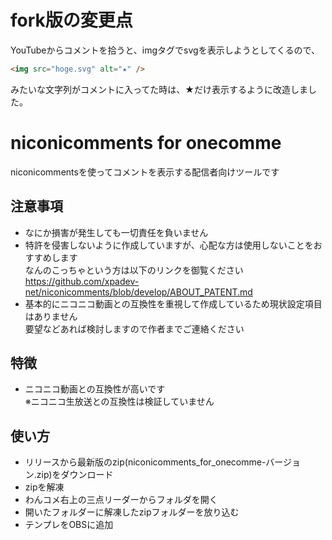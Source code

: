 # fork版の変更点

YouTubeからコメントを拾うと、imgタグでsvgを表示しようとしてくるので、
```HTML
<img src="hoge.svg" alt="★" />
```
みたいな文字列がコメントに入ってた時は、★だけ表示するように改造しました。

# niconicomments for onecomme


niconicommentsを使ってコメントを表示する配信者向けツールです

## 注意事項
- なにか損害が発生しても一切責任を負いません
- 特許を侵害しないように作成していますが、心配な方は使用しないことをおすすめします  
なんのこっちゃという方は以下のリンクを御覧ください  
  https://github.com/xpadev-net/niconicomments/blob/develop/ABOUT_PATENT.md
- 基本的にニコニコ動画との互換性を重視して作成しているため現状設定項目はありません  
要望などあれば検討しますので作者までご連絡ください

## 特徴
- ニコニコ動画との互換性が高いです  
※ニコニコ生放送との互換性は検証していません

## 使い方
- リリースから最新版のzip(niconicomments_for_onecomme-バージョン.zip)をダウンロード
- zipを解凍
- わんコメ右上の三点リーダーからフォルダを開く
- 開いたフォルダーに解凍したzipフォルダーを放り込む
- テンプレをOBSに追加
